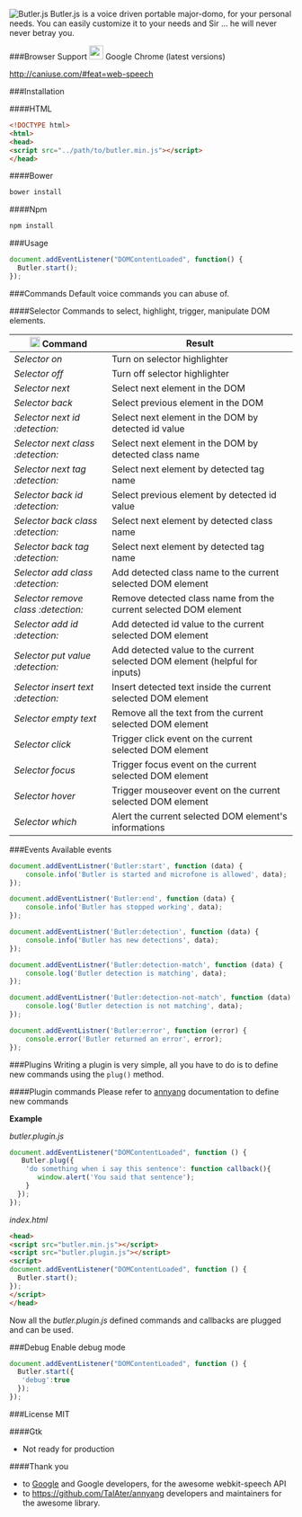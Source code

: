 ![Butler.js](http://i.imgur.com/y4Azi6t.jpg)
Butler.js is a voice driven portable major-domo, for your personal needs.
You can easily customize it to your needs and Sir ... he will never never betray you.

###Browser Support
<img src="https://upload.wikimedia.org/wikipedia/commons/thumb/e/e2/Google_Chrome_icon_(2011).svg/1024px-Google_Chrome_icon_(2011).svg.png" width="25"/> Google Chrome (latest versions)

http://caniuse.com/#feat=web-speech

###Installation

####HTML
```html
<!DOCTYPE html>
<html>
<head>
<script src="../path/to/butler.min.js"></script>
</head>
```
####Bower
```bash
bower install
```

####Npm
```bash
npm install
```

###Usage
```javascript
document.addEventListener("DOMContentLoaded", function() {
  Butler.start();
});
```
###Commands
Default voice commands you can abuse of.

####Selector
Commands to select, highlight, trigger, manipulate DOM elements.

<img src="http://i.imgur.com/2JA16e5.png" width="18"/> Command  | Result
------------- | -------------
 _Selector on_  | Turn on selector highlighter
 _Selector off_ | Turn off selector highlighter
 _Selector next_  | Select next element in the DOM
 _Selector back_  | Select previous element in the DOM
 _Selector next id :detection:_  | Select next element in the DOM by detected id value
 _Selector next class :detection:_  | Select next element in the DOM by detected class name
 _Selector next tag :detection:_  | Select next element by detected tag name
 _Selector back id :detection:_  | Select previous element by detected id value
 _Selector back class :detection:_  | Select next element by detected class name
 _Selector back tag :detection:_  | Select next element by detected tag name
 _Selector add class :detection:_  | Add detected class name to the current selected DOM element
 _Selector remove class :detection:_  | Remove detected class name from the current selected DOM element
 _Selector add id :detection:_  | Add detected id value to the current selected DOM element
 _Selector put value :detection:_  | Add detected value to the current selected DOM element (helpful for inputs)
 _Selector insert text :detection:_  | Insert detected text inside the current selected DOM element
 _Selector empty text_  | Remove all the text from the current selected DOM element
 _Selector click_  | Trigger click event on the current selected DOM element
 _Selector focus_  | Trigger focus event on the current selected DOM element
 _Selector hover_  | Trigger mouseover event on the current selected DOM element
 _Selector which_  | Alert the current selected DOM element's informations

###Events
Available events
```javascript
document.addEventListner('Butler:start', function (data) {
	console.info('Butler is started and microfone is allowed', data);
});

document.addEventListner('Butler:end', function (data) {
	console.info('Butler has stopped working', data);
});

document.addEventListner('Butler:detection', function (data) {
	console.info('Butler has new detections', data);
});

document.addEventListner('Butler:detection-match', function (data) {
	console.log('Butler detection is matching', data);
});

document.addEventListner('Butler:detection-not-match', function (data) {
	console.log('Butler detection is not matching', data);
});

document.addEventListner('Butler:error', function (error) {
	console.error('Butler returned an error', error);
});
```

###Plugins
Writing a plugin is very simple, all you have to do is to define new commands using the ```plug()``` method.

####Plugin commands
Please refer to [annyang](https://github.com/TalAter/annyang/blob/master/docs/README.md#commands-object) documentation to define new commands

**Example**


_butler.plugin.js_
```javascript
document.addEventListener("DOMContentLoaded", function () {
   Butler.plug({
    'do something when i say this sentence': function callback(){
       window.alert('You said that sentence');
    }
  });
});
```
_index.html_
```html
<head>
<script src="butler.min.js"></script>
<script src="butler.plugin.js"></script>
<script>
document.addEventListener("DOMContentLoaded", function () {
  Butler.start();
});
</script>
</head>
```
Now all the _butler.plugin.js_ defined commands and callbacks are plugged and can be used.

###Debug
Enable debug mode
```javascript
document.addEventListener("DOMContentLoaded", function () {
  Butler.start({
   'debug':true
  });
});
```
###License
MIT

####Gtk
- Not ready for production

####Thank you
- to [Google](google.com) and Google developers, for the awesome webkit-speech API
- to https://github.com/TalAter/annyang developers and maintainers for the awesome library.
